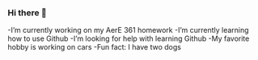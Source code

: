 ### Hi there 👋

-I’m currently working on my AerE 361 homework
-I’m currently learning how to use Github
-I’m looking for help with learning Github
-My favorite hobby is working on cars
-Fun fact: I have two dogs

<!--
**aolinger361/aolinger361** is a ✨ _special_ ✨ repository because its `README.md` (this file) appears on your GitHub profile.

Here are some ideas to get you started:

-I’m currently working on my AerE 361 homework
-I’m currently learning how to use Github
-I’m looking for help with learning Github
-My favorite hobby is working on cars
-Fun fact: I have two dogs
-->

